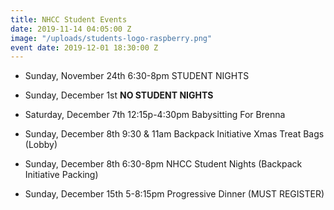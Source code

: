 ```yaml
---
title: NHCC Student Events
date: 2019-11-14 04:05:00 Z
image: "/uploads/students-logo-raspberry.png"
event date: 2019-12-01 18:30:00 Z
---
```


* Sunday, November 24th  6:30-8pm STUDENT NIGHTS

* Sunday, December 1st **NO STUDENT NIGHTS**

* Saturday, December 7th 12:15p-4:30pm Babysitting For Brenna

* Sunday, December 8th 9:30 & 11am Backpack Initiative Xmas Treat Bags (Lobby)

* Sunday, December 8th 6:30-8pm NHCC Student Nights (Backpack Initiative Packing)

* Sunday, December 15th 5-8:15pm Progressive Dinner (MUST REGISTER)